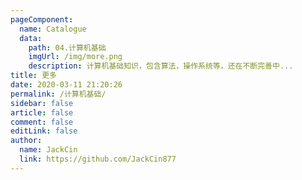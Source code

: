 ```yaml
---
pageComponent:
  name: Catalogue
  data:
    path: 04.计算机基础
    imgUrl: /img/more.png
    description: 计算机基础知识，包含算法，操作系统等，还在不断完善中...
title: 更多
date: 2020-03-11 21:20:26
permalink: /计算机基础/
sidebar: false
article: false
comment: false
editLink: false
author:
  name: JackCin
  link: https://github.com/JackCin877
---
```

